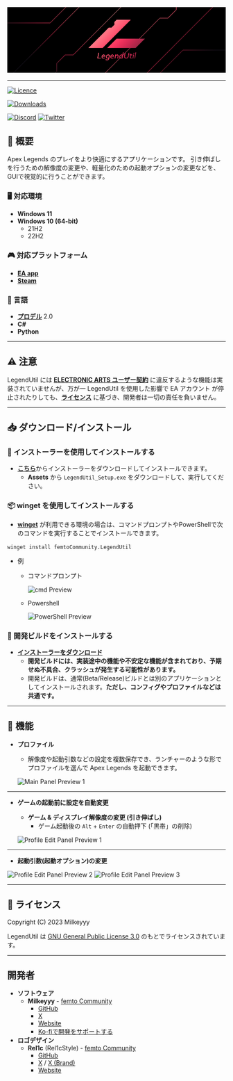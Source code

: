 <div align="center">
<img src="https://github.com/femtoCommunity/LegendUtil/blob/main/Resources/Logo/LegendUtil_Banner_WithoutText.png?raw=true" alt="LegendUtil Banner" title="LegendUtil">
</div>

---


[![Licence](https://img.shields.io/github/license/femtoCommunity/LegendUtil?style=for-the-badge)](#-ライセンス)

[![Downloads](https://img.shields.io/github/downloads/femtoCommunity/LegendUtil/total?style=for-the-badge)](https://github.com/femtoCommunity/LegendUtil/releases)

[![Discord](https://img.shields.io/badge/Discord-%235865F2.svg?style=for-the-badge&logo=discord&logoColor=white)](https://discord.gg/Y5FrzPft3M)
[![Twitter](https://img.shields.io/badge/Twitter-%231DA1F2.svg?style=for-the-badge&logo=Twitter&logoColor=white)](https://twitter.com/Milkeyyy_53)

## 📃 概要
Apex Legends のプレイをより快適にするアプリケーションです。
引き伸ばしを行うための解像度の変更や、軽量化のための起動オプションの変更などを、GUIで視覚的に行うことができます。

### 🖥️ 対応環境
- **Windows 11**
- **Windows 10 (64-bit)**
  - 21H2
  - 22H2

### 🎮 対応プラットフォーム
- [**EA app**](https://www.ea.com/ja-jp/ea-app)
- [**Steam**](https://store.steampowered.com)

### 📝 言語
- [**プロデル**](https://produ.irelang.jp/) 2.0
- **C#**
- **Python**

---

## ⚠️ 注意
LegendUtil には [**ELECTRONIC ARTS ユーザー契約**](https://www.ea.com/ja-jp/legal/user-agreement) に違反するような機能は実装されていませんが、万が一 LegendUtil を使用した影響で EA アカウント が停止されたりしても、[**ライセンス**](#-ライセンス) に基づき、開発者は一切の責任を負いません。

---

## 📥 ダウンロード/インストール

### 📁 インストーラーを使用してインストールする
- [**こちら**](https://github.com/femtoCommunity/LegendUtil/releases)からインストーラーをダウンロードしてインストールできます。
  - **Assets** から `LegendUtil_Setup.exe` をダウンロードして、実行してください。

### 📦 winget を使用してインストールする
- [**winget**](https://learn.microsoft.com/ja-jp/windows/package-manager/winget/) が利用できる環境の場合は、コマンドプロンプトやPowerShellで次のコマンドを実行することでインストールできます。
```
winget install femtoCommunity.LegendUtil
```

- 例
  - コマンドプロンプト

    ![cmd Preview](https://user-images.githubusercontent.com/59532514/223331635-8ebdbc30-e658-4776-8709-eee5d1cd8a61.png)

  - Powershell

    ![PowerShell Preview](https://user-images.githubusercontent.com/59532514/223331108-f1b908cb-8399-4117-89f4-ea2a155dae61.png)

### 💊 開発ビルドをインストールする
- [**インストーラーをダウンロード**](https://releases.api.legendutil.milkeyyy.com/latest/download?release_channel=dev)
  - **開発ビルドには、実装途中の機能や不安定な機能が含まれており、予期せぬ不具合、クラッシュが発生する可能性があります。**
  - 開発ビルドは、通常(Beta/Release)ビルドとは別のアプリケーションとしてインストールされます。**ただし、コンフィグやプロファイルなどは共通です。**

---

## 🔧 機能
- **プロファイル**
  - 解像度や起動引数などの設定を複数保存でき、ランチャーのような形でプロファイルを選んで Apex Legends を起動できます。
   
  ![Main Panel Preview 1](https://user-images.githubusercontent.com/59532514/231395446-0f396f23-6fba-4e77-8697-bbb00fbe39cb.png)

---

- **ゲームの起動前に設定を自動変更**
  - **ゲーム & ディスプレイ解像度の変更 (引き伸ばし)**
    - ゲーム起動後の `Alt` + `Enter` の自動押下 (「黒帯」の削除)
  
  ![Profile Edit Panel Preview 1](https://user-images.githubusercontent.com/59532514/231396035-fd619e60-fa1e-41bf-8fab-81eb88a6964f.png)

---

  - **起動引数(起動オプション)の変更**
   
  ![Profile Edit Panel Preview 2](https://user-images.githubusercontent.com/59532514/231396331-3083964b-8d3c-4250-ab26-7478174d9400.png)
  ![Profile Edit Panel Preview 3](https://user-images.githubusercontent.com/59532514/231396502-f41b2c2e-68c5-419d-88ba-ed4c6bb6b733.png)

---

## 📒 ライセンス
Copyright (C) 2023 Milkeyyy

LegendUtil は [GNU General Public License 3.0](https://www.gnu.org/licenses/gpl-3.0.ja.html) のもとでライセンスされています。

---

## 開発者
- **ソフトウェア**
  - **Milkeyyy** - [femto Community](https://femtocommunity.com/)
    - [GitHub](https://github.com/Milkeyyy)
    - [X](https://x.com/Milkeyyy_53)
    - [Website](https://milkeyyy.com/)
    - [Ko-fiで開発をサポートする](https://ko-fi.com/milkeyyy)
- **ロゴデザイン**
  - **Rel1c** (Rel1cStyle) - [femto Community](https://femtocommunity.com/)
    - [GitHub](https://github.com/Rel1c393)
    - [X](https://x.com/Apex_tyaneko) / [X (Brand)](https://x.com/Rel1cStyle)
    - [Website](https://rel1c.work/)
